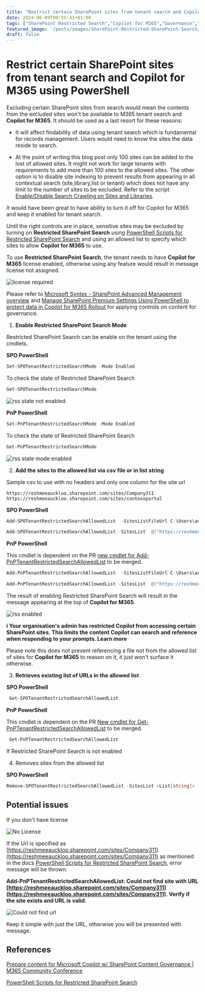 ```yaml
---
title: "Restrict certain SharePoint sites from tenant search and Copilot for M365 using PowerShell"
date: 2024-06-09T09:55:41+01:00
tags: ["SharePoint Restricted Search","Copilot for M365","Governance","PowerShell","PnP PowerShell"]
featured_image: '/posts/images/SharePoint-Restricted-SharePoint-Search/rss_enabled.png'
draft: false
---
```


# Restrict certain SharePoint sites from tenant search and Copilot for M365 using PowerShell

Excluding certain SharePoint sites from search would mean the contents from the excluded sites won't be available to M365 tenant search and **Copilot for M365**. It should be used as a last resort for these reasons:

* It will affect findability of data using tenant search which is fundamental for records management. Users would need to know the sites the data reside to search.

* At the point of writing this blog post only 100 sites can be added to the lost of allowed sites. It might not work for large tenants with requirements to add more than 100 sites to the allowed sites. 
The other option is to disable site indexing to prevent results from appearing in all contextual search (site,library,list or tenant) which does not have any limit to the number of sites to be excluded. Refer to the script [Enable/Disable Search Crawling on Sites and Libraries](https://pnp.github.io/script-samples/spo-enable-disable-search-crawling/README.html?tabs=pnpps). 

It would have been great to have ability to turn it off for Copilot for M365 and keep it enabled for tenant search.

Until the right controls are in place, sensitive sites may be excluded by turning on **Restricted SharePoint Search** using [PowerShell Scripts for Restricted SharePoint Search](https://learn.microsoft.com/en-us/sharepoint/restricted-sharepoint-search-admin-scripts?wt.mc_id=MVP_308367) and using an allowed list to specify which sites to allow **Copilot for M365** to use.

To use **Restricted SharePoint Search**, the tenant needs to have **Copilot for M365** license enabled, otherwise using any feature would result in message license not assigned.

![license required](../images/SharePoint-Restricted-SharePoint-Search/rss-licenserequired.png)

Please refer to [Microsoft Syntex - SharePoint Advanced Management overview](https://learn.microsoft.com/en-us/sharepoint/advanced-management?wt.mc_id=MVP_308367) and [Manage SharePoint Premium Settings Using PowerShell to protect data in Copilot for M365 Rollout](https://reshmeeauckloo.com/posts/powershell-sharepoint-premium-settings/) for applying controls on content for governance.

1. **Enable Restricted SharePoint Search Mode**

Restricted SharePoint Search can be enable on the tenant using the cmdlets.

**SPO PowerShell**

```PowerShell
Set-SPOTenantRestrictedSearchMode -Mode Enabled 
```

To check the state of Restricted SharePoint Search

```powershell
Get-SPOTenantRestrictedSearchMode 
```

![rss state not enabled](../images/SharePoint-Restricted-SharePoint-Search/RestrictedSearchModeNotSet.png)

**PnP PowerShell**

```PowerShell
Set-PnPTenantRestrictedSearchMode -Mode Enabled 
```

To check the state of Restricted SharePoint Search

```powershell
Get-PnPTenantRestrictedSearchMode 
```

![rss state mode enabled](../images/SharePoint-Restricted-SharePoint-Search/PnPRSSMode.png)

2. **Add the sites to the allowed list via csv file or in list string**

Sample csv to use with no headers and only one column for the site url 

```csv
https://reshmeeauckloo.sharepoint.com/sites/Company311
https://reshmeeauckloo.sharepoint.com/sites/contosoportal
```

**SPO PowerShell**

```Powershell
Add-SPOTenantRestrictedSearchAllowedList  -SitesListFileUrl C:\Users\admin\Downloads\UrlList.csv
```

```Powershell
Add-SPOTenantRestrictedSearchAllowedList -SitesList  @("https://reshmeeauckloo.sharepoint.com/sites/Company311","https://reshmeeauckloo.sharepoint.com/sites/contosoportal") 
```

**PnP PowerShell**

This cmdlet is dependent on the PR [new cmdlet for Add-PnPTenantRestrictedSearchAllowedList](https://github.com/pnp/powershell/pull/3993) to be merged. 

```Powershell
Add-PnPTenantRestrictedSearchAllowedList  -SitesListFileUrl C:\Users\admin\Downloads\UrlList.csv
```

```Powershell
Add-PnPTenantRestrictedSearchAllowedList -SitesList  @("https://reshmeeauckloo.sharepoint.com/sites/Company311","https://reshmeeauckloo.sharepoint.com/sites/contosoportal") 
```

The result of enabling Restricted SharePoint Search will result in the message appearing at the top of **Copilot for M365**.

![rss enabled](../images/SharePoint-Restricted-SharePoint-Search/rss_enables.png)

**i Your organisation's admin has restricted Copilot from accessing certain SharePoint sites. This limits the content Copilot can search and reference when responding to your prompts. Learn more**

Please note this does not prevent referencing a file not from the allowed list of sites for **Copilot for M365** to reason on it, it just won't surface it otherwise.

3. **Retrieves existing list of URLs in the allowed list**

**SPO PowerShell**
```powershell
 Get-SPOTenantRestrictedSearchAllowedList
```

**PnP PowerShell**

This cmdlet is dependent on the PR [New cmdlet for Get-PnPTenantRestrictedSearchAllowedList](https://github.com/pnp/powershell/pull/3997) to be merged.

```powershell
 Get-PnPTenantRestrictedSearchAllowedList
```
If Restricted SharePoint Search is not enabled

4. Removes sites from the allowed list

**SPO PowerShell**

```powershell
Remove-SPOTenantRestrictedSearchAllowedList -SitesList <List[string]> [<CommonParameters>]
```

## Potential issues

If you don't have license 

![No License](../images/SharePoint-Restricted-SharePoint-Search/rss-licenserequired.png)

If the Url is specified as [https://reshmeeauckloo.sharepoint.com/sites/Company311](https://reshmeeauckloo.sharepoint.com/sites/Company311) as mentioned in the docs [PowerShell Scripts for Restricted SharePoint Search](https://learn.microsoft.com/en-us/sharepoint/restricted-sharepoint-search-admin-scripts?wt.mc_id=MVP_308367), error message will be thrown.

**Add-PnPTenantRestrictedSearchAllowedList: Could not find site with URL [https://reshmeeauckloo.sharepoint.com/sites/Company311](https://reshmeeauckloo.sharepoint.com/sites/Company311). Verify if the site exists and URL is valid.**

![Could not find url](../images/SharePoint-Restricted-SharePoint-Search/rss_add_couldnotfindsitewithurl.png)

Keep it simple with just the URL, otherwise you will be presented with message.

## References

[Prepare content for Microsoft Copilot w/ SharePoint Content Governance | M365 Community Conference](https://www.youtube.com/watch?v=B5VRu9q6sZ8&t=404s)

[PowerShell Scripts for Restricted SharePoint Search](https://learn.microsoft.com/en-us/sharepoint/restricted-sharepoint-search-admin-scripts?wt.mc_id=MVP_308367)


